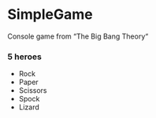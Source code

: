 # SimpleGame
Console game from “The Big Bang Theory“
### 5 heroes
* Rock
* Paper
* Scissors
* Spock
* Lizard
